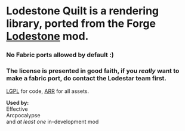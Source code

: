 # **Lodestone Quilt** is a rendering library, ported from the Forge [Lodestone](https://github.com/LodestarMC/Lodestone) mod.

### No Fabric ports allowed by default :)
### The license is presented in good faith, if you *really* want to make a fabric port, do contact the Lodestar team first.
[LGPL](./LICENSE.md) for code, [ARR](./LICENSE_ASSETS.md) for all assets.

**Used by:**<br>
Effective<br>
Arcpocalypse<br>
and *at least one* in-development mod
